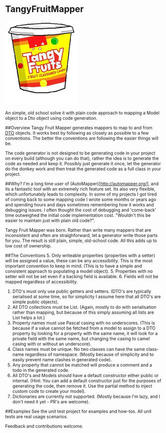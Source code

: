 # TangyFruitMapper
![Tangy Fruit Image](https://github.com/Benrnz/TangyFruitMapper/blob/master/Rees.TangyFruitMapper/TangyFruit.png)

An simple, old school solve it with plain code approach to mapping a Model object to a Dto object using code generation.

##Overview
Tangy Fruit Mapper generates mappers to map to and from [DTO](https://en.wikipedia.org/wiki/Data_transfer_object) objects. It works best by following as closely as possible to a few conventions.  The better the conventions are following the easier things will be.

The code generator is not designed to be generating code in your project on every build (although you can do that), rather the idea is to generate the code as needed and keep it. Possibly just generate it once, let the generator do the donkey work and then treat the generated code as a full class in your project.

##Why?
I'm a long time user of (AutoMapper)[http://automapper.org/], and its a fantastic tool with an extremely rich feature set.  Its also very flexible, which unfortunately leads to complexity.  In some of my projects I got tired of coming back to some mapping code I wrote some months or years ago and spending hours and days sometimes remembering how it works and debugging issues.  I often thought the cost of debugging and 'come-back' time outweighed the initial code implementation cost. "Wouldn't this be easier to maintain just with plain old code?".

Tangy Fruit Mapper was born.  Rather than write many mappers that are inconsistent and often are straighforward, let a generator write those parts for you. The result is still plain, simple, old-school code. All this adds up to low cost of ownership.

##The Conventions
5.  Only writeable properties (properties with a setter) will be assigned a value, these can be any accessibility. This is the most important convention to keep in mind. (This is to have a simple and consistent approach to populating a model object).
  5. Properties with no setter will not be set even if a backing field is available.
  6. Fields will not be mapped regardless of accessibility.
1.  DTO's must only use public getters and setters. (DTO's are typically serialised at some time, so for simplicity I assume here that all DTO's are simple public objects).
8.  All DTO collections must be List<T>. (Again, mostly to do with serialisation rather than mapping, but because of this simply assuming all lists are List<T> helps a lot.)
2.  Property names must use Pascal casing with no underscores. (This is because if a value cannot be fetched from a model to assign to a DTO property by looking for a property with the same name, it will look for a private field with the same name, but changing the casing to camel casing with or without an underscore).
4.  Class names must be unique. No two classes can have the same class-name regardless of namespace. (Mostly because of simplicity and to easily prevent name clashes in generated code).
6.  Any property that cannot be matched will produce a comment and a todo in the generated code.
7.  All DTO's and Models should have a default constructor either public or internal. (Hint: You can add a default constructor just for the purposes of generating the code, then remove it.  Use the partial method to inject custom code to create your model).
9.  Dictionaries are currently not supported. (Mostly because I'm lazy, and I don't need it yet - PR's are welcome).

##Examples
See the unit test project for examples and how-tos.  All unit tests are real usage scenarios.

Feedback and contributions welcome.
